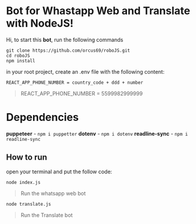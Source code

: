 # Bot for Whastapp Web and Translate with NodeJS!

Hi, to start this **bot**, run the following commands

    git clone https://github.com/orcus69/roboJS.git
    cd roboJS
    npm install
in your root project, create an .env file with the following content:

    REACT_APP_PHONE_NUMBER = country_code + ddd + number

> REACT_APP_PHONE_NUMBER = 5599982999999

# Dependencies

**puppeteer**  - `npm i puppetter`
**dotenv**  - `npm i dotenv`
**readline-sync**  - `npm i readline-sync`

## How to run

open your terminal and put the follow code:

    node index.js

> Run the whatsapp web bot

    node translate.js

>  Run the Translate bot

